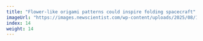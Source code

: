 ```yaml
---
title: "Flower-like origami patterns could inspire folding spacecraft"
imageUrl: "https://images.newscientist.com/wp-content/uploads/2025/08/19162152/SEI_262644268.jpg?width=788"
index: 14
weight: 14
---
```

